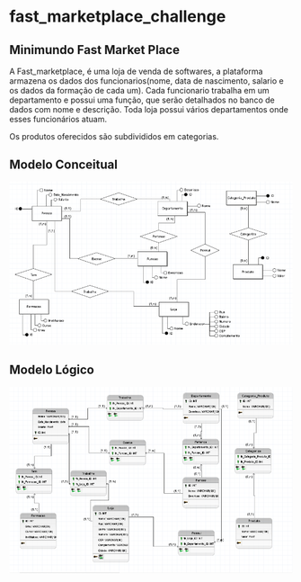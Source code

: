 # fast_marketplace_challenge

## Minimundo Fast Market Place

A Fast_marketplace, é uma loja de venda de softwares, a plataforma armazena os dados dos funcionarios(nome, data de nascimento, salario e os dados da formação de cada um). Cada funcionario trabalha em um departamento e possui uma função, que serão detalhados no banco de dados com nome e descrição. Toda loja possui vários departamentos onde esses funcionários atuam.

Os produtos oferecidos são subdivididos em categorias.

## Modelo Conceitual

![Alt text](image.png)

## Modelo Lógico

![Alt text](image-1.png)